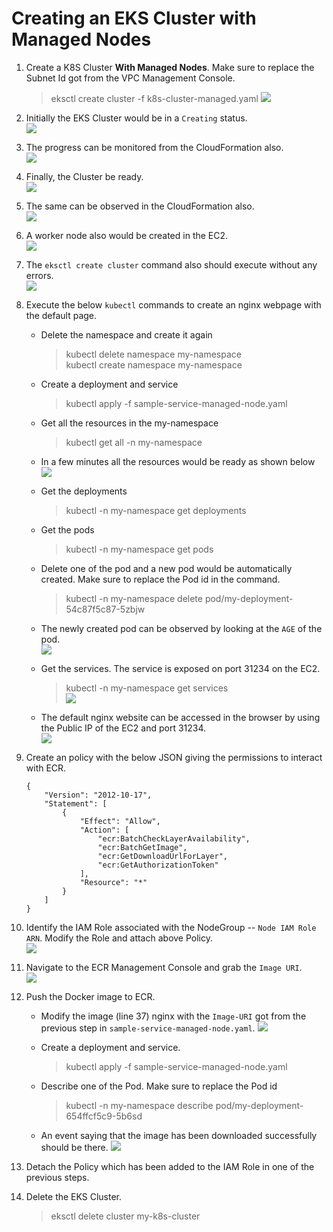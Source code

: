 # Creating an EKS Cluster with Managed Nodes

1. Create a K8S Cluster **With Managed Nodes**. Make sure to replace the Subnet Id got from the VPC Management Console.
    >eksctl create cluster -f k8s-cluster-managed.yaml
    ![](images/cluster-getting-created.png)

1. Initially the EKS Cluster would be in a `Creating` status.\
![](images/eks-cluster-getting-created.png)

1. The progress can be monitored from the CloudFormation also.\
![](images/eks-cluster-getting-created-cloudformation.png)

1. Finally, the Cluster be ready.\
![](images/eks-cluster-created.png)

1. The same can be observed in the CloudFormation also.\
![](images/eks-cluster-created-cloudformation.png)

1. A worker node also would be created in the EC2.\
![](images/worker-ec2-instance.png)

1. The `eksctl create cluster` command also should execute without any errors.\
![](images/cluster-created-complete.png)

1. Execute the below `kubectl` commands to create an nginx webpage with the default page.

    - Delete the namespace and create it again
        >kubectl delete namespace my-namespace\
        >kubectl create namespace my-namespace

    - Create a deployment and service
        >kubectl apply -f sample-service-managed-node.yaml

    - Get all the resources in the my-namespace
        >kubectl get all -n my-namespace

    - In a few minutes all the resources would be ready as shown below\
    ![](images/all-eks-k8s-resources-ready.png)

    - Get the deployments
        >kubectl -n my-namespace get deployments

    - Get the pods
        >kubectl -n my-namespace get pods

    - Delete one of the pod and a new pod would be automatically created. Make sure to replace the Pod id in the command. 
        >kubectl -n my-namespace delete pod/my-deployment-54c87f5c87-5zbjw

    - The newly created pod can be observed by looking at the `AGE` of the pod.\
    ![](images/new-pod-look-at-age.png)

    - Get the services. The service is exposed on port 31234 on the EC2.
        >kubectl -n my-namespace get services\
    ![](images/deployment-exposed-service-nodeport.png)

    - The default nginx website can be accessed in the browser by using the Public IP of the EC2 and port 31234.\
    ![](images/access-nginx-site.png)

1. Create an policy with the below JSON giving the permissions to interact with ECR.
    ```
    {
        "Version": "2012-10-17",
        "Statement": [
            {
                "Effect": "Allow",
                "Action": [
                    "ecr:BatchCheckLayerAvailability",
                    "ecr:BatchGetImage",
                    "ecr:GetDownloadUrlForLayer",
                    "ecr:GetAuthorizationToken"
                ],
                "Resource": "*"
            }
        ]
    }
    ```

1. Identify the IAM Role associated with the NodeGroup -- `Node IAM Role ARN`. Modify the Role and attach above Policy.\
![](images/identify-iam-role-node-group.png)

1. Navigate to the ECR Management Console and grab the `Image URI`.\
![](images/ecr-image-uri.png)

1. Push the Docker image to ECR.

    - Modify the image (line 37) nginx with the `Image-URI` got from the previous step in `sample-service-managed-node.yaml`.
    ![](images/change-image-uri.png)

    - Create a deployment and service.
        >kubectl apply -f sample-service-managed-node.yaml

    - Describe one of the Pod. Make sure to replace the Pod id
        >kubectl -n my-namespace describe pod/my-deployment-654ffcf5c9-5b6sd

    - An event saying that the image has been downloaded successfully should be there.
    ![](images/ecr-image-successfully-downloaded.png)

1. Detach the Policy which has been added to the IAM Role in one of the previous steps.

1. Delete the EKS Cluster.
    >eksctl delete cluster my-k8s-cluster